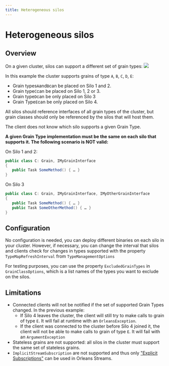 ```yaml
---
title: Heterogeneous silos
---
```


# Heterogeneous silos

## Overview

On a given cluster, silos can support a different set of grain types:
![](~/images/heterogeneous.png)

In this example the cluster supports grains of type `A`, `B`, `C`, `D`, `E`:

* Grain types`A`and`B`can be placed on Silo 1 and 2.
* Grain type`C`can be placed on Silo 1, 2 or 3.
* Grain type`D`can be only placed on Silo 3
* Grain Type`E`can be only placed on Silo 4.

All silos should reference interfaces of all grain types of the cluster, but grain classes should only be referenced by the silos that will host them.

The client does not know which silo supports a given Grain Type.

**A given Grain Type implementation must be the same on each silo that supports it. The following scenario is NOT valid:**

On Silo 1 and 2:

``` csharp
public class C: Grain, IMyGrainInterface
{
   public Task SomeMethod() { … }
}
```

On Silo 3

``` csharp
public class C: Grain, IMyGrainInterface, IMyOtherGrainInterface
{
   public Task SomeMethod() { … }
   public Task SomeOtherMethod() { … }
}
```

## Configuration

No configuration is needed, you can deploy different binaries on each silo in your cluster.
However, if necessary, you can change the interval that silos and clients check for changes in types supported with the property `TypeMapRefreshInterval` from `TypeManagementOptions`

For testing purposes, you can use the property `ExcludedGrainTypes` in `GrainClassOptions`, which is a list names of the types you want to exclude on the silos.

## Limitations

* Connected clients will not be notified if the set of supported Grain Types changed. In the previous example:
  * If Silo 4 leaves the cluster, the client will still try to make calls to grain of type `E`. It will fail at runtime with an `OrleansException`.
  * If the client was connected to the cluster before Silo 4 joined it, the client will not be able to make calls to grain of type `E`. It will fail with an `ArgumentException`
* Stateless grains are not supported: all silos in the cluster must support the same set of stateless grains.
* `ImplicitStreamSubscription` are not supported and thus only ["Explicit Subscriptions"](../streaming/streams_programming_APIs.md) can be used in Orleans Streams.
